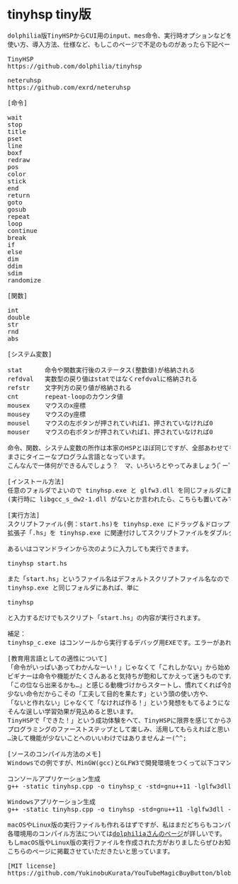 # tinyhsp tiny版
<pre>
dolphilia版TinyHSPからCUI用のinput、mes命令、実行時オプションなどを削りシェイプアップしたものです。
使い方、導入方法、仕様など、もしこのページで不足のものがあったら下記ページも確認してみてください。

TinyHSP
https://github.com/dolphilia/tinyhsp

neteruhsp
https://github.com/exrd/neteruhsp

[命令]

wait
stop
title
pset
line
boxf
redraw
pos
color
stick
end
return
goto
gosub
repeat
loop
continue
break
if
else
dim
ddim
sdim
randomize

[関数]

int
double
str
rnd
abs

[システム変数]

stat      命令や関数実行後のステータス(整数値)が格納される
refdval	  実数型の戻り値はstatではなくrefdvalに格納される
refstr	  文字列方の戻り値が格納される
cnt	      repeat-loopのカウンタ値
mousex	  マウスのx座標
mousey	  マウスのy座標
mousel	  マウスの左ボタンが押されていれば1、押されていなければ0
mouser	  マウスの右ボタンが押されていれば1、押されていなければ0

命令、関数、システム変数の所作は本家のHSPとほぼ同じですが、全部あわせても40個に満たない、
まさにタイニーなプログラム言語となっています。
こんなんで一体何ができるんでしょう？　マ、いろいろとやってみましょう(ﾟーﾟ)σビシッ

[インストール方法]
任意のフォルダでよいので tinyhsp.exe と glfw3.dll を同じフォルダに置いてください。
(実行時に libgcc_s_dw2-1.dll がないとか言われたら、こちらも置いてみてください)

[実行方法]
スクリプトファイル(例：start.hs)を tinyhsp.exe にドラッグ＆ドロップするか、
拡張子「.hs」を tinyhsp.exe に関連付けしてスクリプトファイルをダブルクリックします。

あるいはコマンドラインから次のように入力しても実行できます。

tinyhsp start.hs

また「start.hs」というファイル名はデフォルトスクリプトファイル名なので
tinyhsp.exe と同じフォルダにあれば、単に

tinyhsp

と入力するだけでもスクリプト「start.hs」の内容が実行されます。

補足：
tinyhsp_c.exe はコンソールから実行するデバッグ用EXEです。エラーがあればコンソールに表示されるようになってます。

[教育用言語としての適性について]
「命令がいっぱいあってわかんなーい！」じゃなくて「これしかない」から始められるのが唯一最大のメリットです。
ビギナーは命令や機能がたくさんあると気持ちが飽和してかえって迷うものです。
「この位なら出来るかも…」と感じる動機づけからスタートし、慣れてくれば今度は、
少ない命令だからこその「工夫して目的を果たす」という頭の使い方や、
「ないと作れない」じゃなくて「なければ作る！」という発想をもてるようになる。
そんな逞しい学習効果が見込めると思います。
TinyHSPで「できた！」という成功体験をへて、TinyHSPに限界を感じてから次のプログラム言語へステップアップする。
プログラミングのファーストステップとして楽しみ、活用してもらえればと思います。
…決して機能が少ないことへのいいわけではありませんよー(^^;

[ソースのコンパイル方法のメモ]
Windowsでの例ですが、MinGW(gcc)とGLFW3で開発環境をつくって以下コマンドでコンパイルします。

コンソールアプリケーション生成
g++ -static tinyhsp.cpp -o tinyhsp_c -std=gnu++11 -lglfw3dll -lopengl32

Windowsアプリケーション生成
g++ -static tinyhsp.cpp -o tinyhsp -std=gnu++11 -lglfw3dll -lopengl32 -mwindows

macOSやLinux版の実行ファイルも作れるはずですが、私はまだどちらもコンパイルまで試せてません。
各環境用のコンパイル方法については<a href="https://github.com/dolphilia/tinyhsp">dolphiliaさんのページ</a>が詳しいです。
もしmacOS版やLinux版の実行ファイルを作成された方がおりましたらぜひお知らせください。
こちらのページに掲載させていただきたいと思っています。

[MIT license]
https://github.com/YukinobuKurata/YouTubeMagicBuyButton/blob/master/MIT-LICENSE.txt0
</pre>
